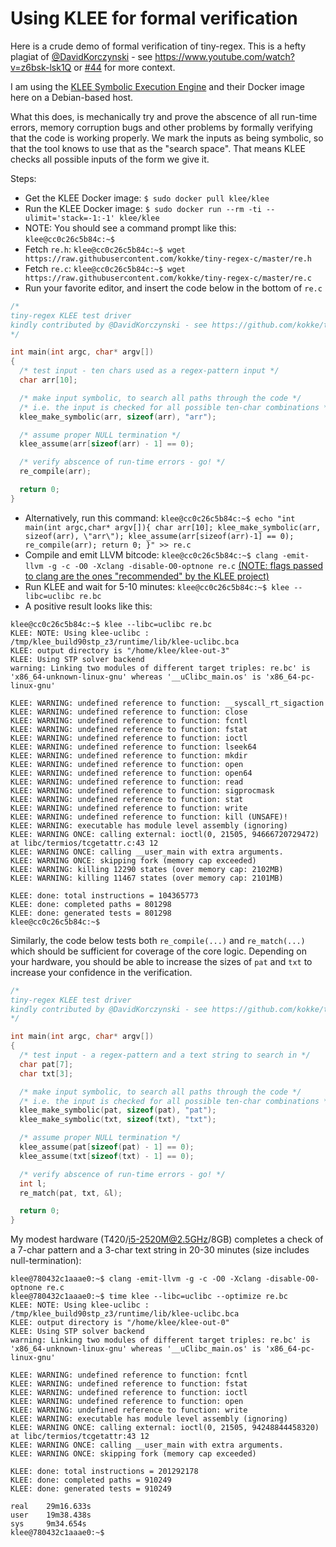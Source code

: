 # Using KLEE for formal verification

Here is a crude demo of formal verification of tiny-regex. This is a hefty plagiat of [@DavidKorczynski](https://twitter.com/davkorcz/) - see https://www.youtube.com/watch?v=z6bsk-lsk1Q or [#44](https://github.com/kokke/tiny-regex-c/issues/44) for more context.

I am using the [KLEE Symbolic Execution Engine](https://klee.github.io/) and their Docker image here on a Debian-based host.

What this does, is mechanically try and prove the abscence of all run-time errors, memory corruption bugs and other problems by formally verifying that the code is working properly. We mark the inputs as being symbolic, so that the tool knows to use that as the "search space". That means KLEE checks all possible inputs of the form we give it.

Steps:

- Get the KLEE Docker image: ` $ sudo docker pull klee/klee `
- Run the KLEE Docker image: ` $ sudo docker run --rm -ti --ulimit='stack=-1:-1' klee/klee `
- NOTE: You should see a command prompt like this: ` klee@cc0c26c5b84c:~$ `
- Fetch `re.h`: ` klee@cc0c26c5b84c:~$ wget https://raw.githubusercontent.com/kokke/tiny-regex-c/master/re.h `
- Fetch `re.c`: ` klee@cc0c26c5b84c:~$ wget https://raw.githubusercontent.com/kokke/tiny-regex-c/master/re.c `
- Run your favorite editor, and insert the code below in the bottom of `re.c`
```C
/*
tiny-regex KLEE test driver
kindly contributed by @DavidKorczynski - see https://github.com/kokke/tiny-regex-c/issues/44
*/

int main(int argc, char* argv[])
{
  /* test input - ten chars used as a regex-pattern input */
  char arr[10];

  /* make input symbolic, to search all paths through the code */
  /* i.e. the input is checked for all possible ten-char combinations */
  klee_make_symbolic(arr, sizeof(arr), "arr"); 

  /* assume proper NULL termination */
  klee_assume(arr[sizeof(arr) - 1] == 0);

  /* verify abscence of run-time errors - go! */
  re_compile(arr);

  return 0;
}
```
- Alternatively, run this command:
` klee@cc0c26c5b84c:~$ echo "int main(int argc,char* argv[]){ char arr[10]; klee_make_symbolic(arr, sizeof(arr), \"arr\"); klee_assume(arr[sizeof(arr)-1] == 0); re_compile(arr); return 0; }" >> re.c `
- Compile and emit LLVM bitcode: ` klee@cc0c26c5b84c:~$ clang -emit-llvm -g -c -O0 -Xclang -disable-O0-optnone re.c ` [(NOTE: flags passed to clang are the ones "recommended" by the KLEE project)](https://klee.github.io/tutorials/testing-function/)
- Run KLEE and wait for 5-10 minutes: ` klee@cc0c26c5b84c:~$ klee --libc=uclibc re.bc `
- A positive result looks like this:
```
klee@cc0c26c5b84c:~$ klee --libc=uclibc re.bc
KLEE: NOTE: Using klee-uclibc : /tmp/klee_build90stp_z3/runtime/lib/klee-uclibc.bca
KLEE: output directory is "/home/klee/klee-out-3"
KLEE: Using STP solver backend
warning: Linking two modules of different target triples: re.bc' is 'x86_64-unknown-linux-gnu' whereas '__uClibc_main.os' is 'x86_64-pc-linux-gnu'

KLEE: WARNING: undefined reference to function: __syscall_rt_sigaction
KLEE: WARNING: undefined reference to function: close
KLEE: WARNING: undefined reference to function: fcntl
KLEE: WARNING: undefined reference to function: fstat
KLEE: WARNING: undefined reference to function: ioctl
KLEE: WARNING: undefined reference to function: lseek64
KLEE: WARNING: undefined reference to function: mkdir
KLEE: WARNING: undefined reference to function: open
KLEE: WARNING: undefined reference to function: open64
KLEE: WARNING: undefined reference to function: read
KLEE: WARNING: undefined reference to function: sigprocmask
KLEE: WARNING: undefined reference to function: stat
KLEE: WARNING: undefined reference to function: write
KLEE: WARNING: undefined reference to function: kill (UNSAFE)!
KLEE: WARNING: executable has module level assembly (ignoring)
KLEE: WARNING ONCE: calling external: ioctl(0, 21505, 94666720729472) at libc/termios/tcgetattr.c:43 12
KLEE: WARNING ONCE: calling __user_main with extra arguments.
KLEE: WARNING ONCE: skipping fork (memory cap exceeded)
KLEE: WARNING: killing 12290 states (over memory cap: 2102MB)
KLEE: WARNING: killing 11467 states (over memory cap: 2101MB)

KLEE: done: total instructions = 104365773
KLEE: done: completed paths = 801298
KLEE: done: generated tests = 801298
klee@cc0c26c5b84c:~$ 
```

Similarly, the code below tests both `re_compile(...)` and `re_match(...)` which should be sufficient for coverage of the core logic.
Depending on your hardware, you should be able to increase the sizes of `pat` and `txt` to increase your confidence in the verification.


```C
/*
tiny-regex KLEE test driver
kindly contributed by @DavidKorczynski - see https://github.com/kokke/tiny-regex-c/issues/44
*/

int main(int argc, char* argv[])
{
  /* test input - a regex-pattern and a text string to search in */
  char pat[7];
  char txt[3];

  /* make input symbolic, to search all paths through the code */
  /* i.e. the input is checked for all possible ten-char combinations */
  klee_make_symbolic(pat, sizeof(pat), "pat"); 
  klee_make_symbolic(txt, sizeof(txt), "txt"); 

  /* assume proper NULL termination */
  klee_assume(pat[sizeof(pat) - 1] == 0);
  klee_assume(txt[sizeof(txt) - 1] == 0);

  /* verify abscence of run-time errors - go! */
  int l;
  re_match(pat, txt, &l);

  return 0;
}
```

My modest hardware (T420/i5-2520M@2.5GHz/8GB) completes a check of a 7-char pattern and a 3-char text string in 20-30 minutes (size includes null-termination):

```
klee@780432c1aaae0:~$ clang -emit-llvm -g -c -O0 -Xclang -disable-O0-optnone re.c
klee@780432c1aaae0:~$ time klee --libc=uclibc --optimize re.bc
KLEE: NOTE: Using klee-uclibc : /tmp/klee_build90stp_z3/runtime/lib/klee-uclibc.bca
KLEE: output directory is "/home/klee/klee-out-0"
KLEE: Using STP solver backend
warning: Linking two modules of different target triples: re.bc' is 'x86_64-unknown-linux-gnu' whereas '__uClibc_main.os' is 'x86_64-pc-linux-gnu'

KLEE: WARNING: undefined reference to function: fcntl
KLEE: WARNING: undefined reference to function: fstat
KLEE: WARNING: undefined reference to function: ioctl
KLEE: WARNING: undefined reference to function: open
KLEE: WARNING: undefined reference to function: write
KLEE: WARNING: executable has module level assembly (ignoring)
KLEE: WARNING ONCE: calling external: ioctl(0, 21505, 94248844458320) at libc/termios/tcgetattr:43 12
KLEE: WARNING ONCE: calling __user_main with extra arguments.
KLEE: WARNING ONCE: skipping fork (memory cap exceeded)

KLEE: done: total instructions = 201292178
KLEE: done: completed paths = 910249
KLEE: done: generated tests = 910249

real    29m16.633s
user    19m38.438s
sys     9m34.654s
klee@780432c1aaae0:~$ 
```

